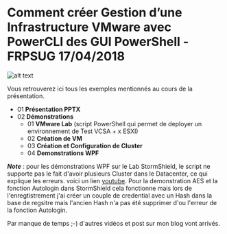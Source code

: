 # Comment créer Gestion d’une Infrastructure VMware avec PowerCLI des GUI PowerShell  - FRPSUG 17/04/2018
![alt text](http://3.bp.blogspot.com/-VeuSveGhBEs/WcTJubR3J-I/AAAAAAAAGjc/RDcrNGblEpEkJC1CrIhCmrD9eMytQLScgCK4BGAYYCw/s1600/global_458204815.jpeg)

Vous retrouverez ici tous les exemples mentionnés au cours de la présentation.

- 01 **Présentation PPTX**
- 02 **Démonstrations**
    * 01 **VMware Lab** (script PowerShell qui permet de deployer un environnement de Test VCSA + x ESXI)
    * 02 **Création de VM**
    * 03 **Création et Configuration de Cluster**
    * 04 **Demonstrations WPF**

***Note*** : pour les démonstrations WPF sur le Lab StormShield, le script ne supporte pas le fait d'avoir plusieurs Cluster dans le Datacenter, ce qui explique les erreurs.
voici un lien [youtube](https://www.youtube.com/watch?v=ApKuclem_rQ). Pour la demonstration AES et la fonction Autologin dans StormShield cela fonctionne mais lors de l'enregtistrement j'ai créer un couple de credential avec un Hash dans la base de regsitre mais l'ancien Hash n'a pas été supprimer d'ou l'erreur de la fonction Autologin.

Par manque de temps ;-) d'autres vidéos et post sur mon blog vont arrivés.
